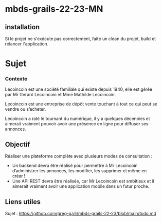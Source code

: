 # mbds-grails-22-23-MN

## installation

Si le projet ne s'exécute pas correctement, faite un clean du projet, build et relancer l'application.

# Sujet

### Contexte 

Lecoincoin est une société familiale qui existe depuis 1940, elle est gérée par Mr Gerard Lecoincoin et Mme Mathilde Lecoincoin.

Lecoincoin est une entreprise de dépôt vente touchant à tout ce qui peut se vendre ou s’acheter.

Lecoincoin a raté le tournant du numérique, il y a quelques décennies et aimerait vraiment pouvoir avoir une présence en ligne pour diffuser ses annonces.

## Objectif 

Réaliser une plateforme complète avec plusieurs modes de consultation :

- Un backend devra être réalisé pour permettre à Mr Lecoincoin d’administrer les annonces, les modifier, les supprimer et même en créer !
- Une API REST devra être réalisée, car Mr Lecoincoin est ambitieux et il aimerait vraiment avoir une application mobile dans un futur proche.

## Liens utiles

Sujet : https://github.com/greg-galli/mbds-grails-22-23/blob/main/todo.md
